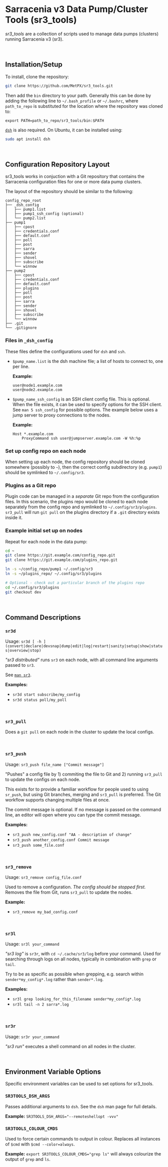 # Sarracenia v3 Data Pump/Cluster Tools (sr3_tools)

*sr3_tools* are a collection of scripts used to manage data pumps (clusters) running Sarracenia v3 (sr3).

<br>

## Installation/Setup

To install, clone the repository:

```bash
git clone https://github.com/MetPX/sr3_tools.git
```

Then add the `bin` directory to your path. Generally this can be done by adding the following line to `~/.bash_profile` or `~/.bashrc`, where `path_to_repo` is substituted for the location where the repository was cloned to:

```
export PATH=path_to_repo/sr3_tools/bin:$PATH
```

[`dsh`](http://www.netfort.gr.jp/~dancer/software/dsh.html) is also required. On Ubuntu, it can be installed using:

```bash
sudo apt install dsh
```

<br>

## Configuration Repository Layout

sr3_tools works in conjuction with a Git repository that contains the Sarracenia configuration files for one or more data pump clusters.

The layout of the repository should be similar to the following:

```
config_repo_root
├── _dsh_config
│   ├── pump1.list
│   ├── pump1_ssh_config (optional)
│   └── pump2.list
├── pump1
│   ├── cpost
│   ├── credentials.conf
│   ├── default.conf
│   ├── poll
│   ├── post
│   ├── sarra
│   ├── sender
│   ├── shovel
│   ├── subscribe
│   └── winnow
├── pump2
│   ├── cpost
│   ├── credentials.conf
│   ├── default.conf
│   ├── plugins
│   ├── poll
│   ├── post
│   ├── sarra
│   ├── sender
│   ├── shovel
│   ├── subscribe
│   └── winnow
├── .git
└── .gitignore
```

### Files in `_dsh_config`

These files define the configurations used for `dsh` and `ssh`.

- `$pump_name.list` is the dsh machine file; a list of hosts to connect to, one per line.

    **Example:**  

    ```
    user@node1.example.com
    user@node2.example.com
    ```

- `$pump_name_ssh_config` is an SSH client config file. This is optional. When the file exists, it can be used to specify options for the SSH client. See `man 5 ssh_config` for possible options. The example below uses a jump server to proxy connections to the nodes.

    **Example:**  

    ```
    Host *.example.com
        ProxyCommand ssh user@jumpserver.example.com -W %h:%p
    ```

### Set up config repo on each node

When setting up each node, the config repository should be cloned somewhere (possibly to `~`), then the correct config subdirectory (e.g. `pump1`) should be symlinked to `~/.config/sr3`.

### Plugins as a Git repo

Plugin code can be managed in a *separate* Git repo from the configuration files. In this scenario, the plugins repo would be cloned to each node separately from the config repo and symlinked to `~/.config/sr3/plugins`. `sr3_pull` will run `git pull` on the plugins directory if a `.git` directory exists inside it.

### Example initial set up on nodes

Repeat for each node in the data pump:

```bash
cd ~
git clone https://git.example.com/config_repo.git
git clone https://git.example.com/plugins_repo.git

ln -s ~/config_repo/pump1 ~/.config/sr3
ln -s ~/plugins_repo/ ~/.config/sr3/plugins

# Optional - check out a particular branch of the plugins repo
cd ~/.config/sr3/plugins
git checkout dev
```

<br>

## Command Descriptions

### `sr3d`

Usage: `sr3d [ -h ] (convert|declare|devsnap|dump|edit|log|restart|sanity|setup|show|status|overview|stop)`

*"sr3 distributed"* runs `sr3` on each node, with all command line arguments passed to `sr3`. 

See [`man sr3`](https://metpx.github.io/sarracenia/Reference/sr3.1.html).

**Examples:**  

- `sr3d start subscribe/my_config`
- `sr3d status poll/my_poll`

<br>

### `sr3_pull`

Does a `git pull` on each node in the cluster to update the local configs.

<br>

### `sr3_push`

Usage: `sr3_push file_name ["Commit message"]`

"Pushes" a config file by 1) commiting the file to Git and 2) running `sr3_pull` to update the configs on each node.

This exists for to provide a familiar workflow for people used to using `sr_push`, but using Git branches, merging and `sr3_pull` is preferred. The Git workflow supports changing multiple files at once.

The commit message is optional. If no message is passed on the command line, an editor will open where you can type the commit message.

**Examples:**

- `sr3_push new_config.conf "AA - description of change"`
- `sr3_push another_config.conf Commit message`
- `sr3_push some_file.conf`

<br>

### `sr3_remove`

Usage: `sr3_remove config_file.conf`

Used to remove a configuration. *The config should be stopped first.* Removes the file from Git, runs `sr3_pull` to update the nodes.

**Example:**

- `sr3_remove my_bad_config.conf`

<br>

### `sr3l`

Usage: `sr3l your_command`

*"sr3 log"* is `sr3r`, with `cd ~/.cache/sr3/log` before your command. Used for searching through logs on all nodes, typically in combination with `grep` or `tail`.

Try to be as specific as possible when grepping, e.g. search within `sender*my_config*.log` rather than `sender*.log`.

**Examples:**

- `sr3l grep looking_for_this_filename sender*my_config*.log`
- `sr3l tail -n 2 sarra*.log`

<br>

### `sr3r`

Usage: `sr3r your_command`

*"sr3 run"* executes a shell command on all nodes in the cluster.

<br>

## Environment Variable Options

Specific environment variables can be used to set options for sr3_tools.

### `SR3TOOLS_DSH_ARGS`
  
Passes additional arguments to `dsh`. See the `dsh` man page for full details.   
  
**Example:** `SR3TOOLS_DSH_ARGS="--remoteshellopt -vvv"`
  
### `SR3TOOLS_COLOUR_CMDS`
  
Used to force certain commands to output in colour. Replaces all instances of `$cmd` with `$cmd --color=always`.  
  
**Example:** `export SR3TOOLS_COLOUR_CMDS="grep ls"` will always colourize the output of `grep` and `ls`.  

